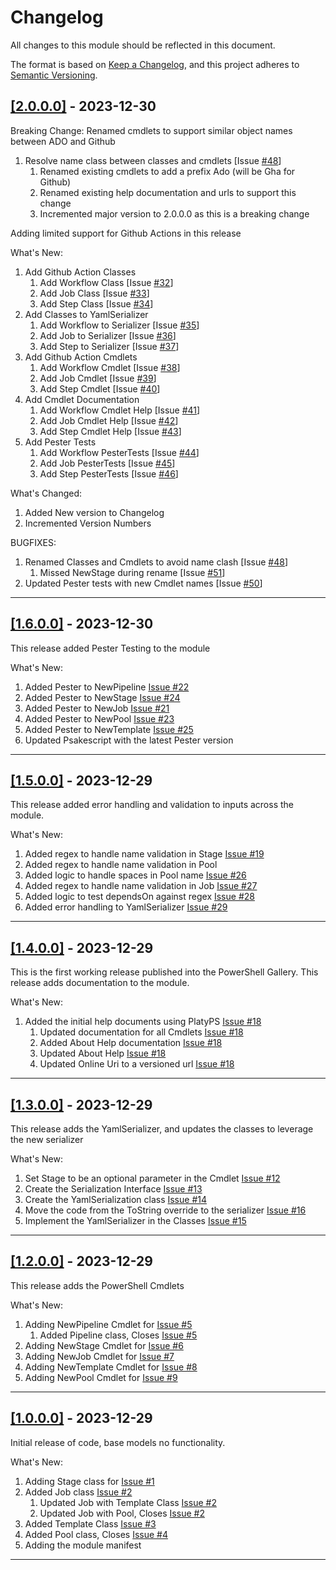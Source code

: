 # Changelog

All changes to this module should be reflected in this document.

The format is based on [Keep a Changelog](https://keepachangelog.com/en/1.0.0/),
and this project adheres to [Semantic Versioning](https://semver.org/spec/v2.0.0.html).

## [[2.0.0.0]](https://github.com/mod-posh/Pipelines/releases/tag/v2.0.0.0) - 2023-12-30

Breaking Change: Renamed cmdlets to support similar object names between ADO and Github

1. Resolve name class between classes and cmdlets [Issue [#48](https://github.com/mod-posh/Pipelines/issues/48)]
   1. Renamed existing cmdlets to add a prefix Ado (will be Gha for Github)
   2. Renamed existing help documentation and urls to support this change
   3. Incremented major version to 2.0.0.0 as this is a breaking change

Adding limited support for Github Actions in this release

What's New:

1. Add Github Action Classes
   1. Add Workflow Class [Issue [#32](https://github.com/mod-posh/Pipelines/issues/32)]
   2. Add Job Class [Issue [#33](https://github.com/mod-posh/Pipelines/issues/33)]
   3. Add Step Class [Issue [#34](https://github.com/mod-posh/Pipelines/issues/34)]
2. Add Classes to YamlSerializer
   1. Add Workflow to Serializer [Issue [#35](https://github.com/mod-posh/Pipelines/issues/35)]
   2. Add Job to Serializer [Issue [#36](https://github.com/mod-posh/Pipelines/issues/36)]
   3. Add Step to Serializer [Issue [#37](https://github.com/mod-posh/Pipelines/issues/37)]
3. Add Github Action Cmdlets
   1. Add Workflow Cmdlet [Issue [#38](https://github.com/mod-posh/Pipelines/issues/38)]
   2. Add Job Cmdlet [Issue [#39](https://github.com/mod-posh/Pipelines/issues/39)]
   3. Add Step Cmdlet [Issue [#40](https://github.com/mod-posh/Pipelines/issues/40)]
4. Add Cmdlet Documentation
   1. Add Workflow Cmdlet Help [Issue [#41](https://github.com/mod-posh/Pipelines/issues/41)]
   2. Add Job Cmdlet Help [Issue [#42](https://github.com/mod-posh/Pipelines/issues/42)]
   3. Add Step Cmdlet Help [Issue [#43](https://github.com/mod-posh/Pipelines/issues/43)]
5. Add Pester Tests
   1. Add Workflow PesterTests [Issue [#44](https://github.com/mod-posh/Pipelines/issues/44)]
   2. Add Job PesterTests [Issue [#45](https://github.com/mod-posh/Pipelines/issues/45)]
   3. Add Step PesterTests [Issue [#46](https://github.com/mod-posh/Pipelines/issues/46)]

What's Changed:

1. Added New version to Changelog
2. Incremented Version Numbers

BUGFIXES:

1. Renamed Classes and Cmdlets to avoid name clash [Issue [#48](https://github.com/mod-posh/Pipelines/issues/48)]
   1. Missed NewStage during rename [Issue [#51](https://github.com/mod-posh/Pipelines/issues/51)]
2. Updated Pester tests with new Cmdlet names [Issue [#50](https://github.com/mod-posh/Pipelines/issues/50)]

---

## [[1.6.0.0]](https://github.com/mod-posh/Pipelines/releases/tag/v1.6.0.0) - 2023-12-30

This release added Pester Testing to the module

What's New:

1. Added Pester to NewPipeline [Issue #22](https://github.com/mod-posh/Pipelines/issues/22)
2. Added Pester to NewStage [Issue #24](https://github.com/mod-posh/Pipelines/issues/24)
3. Added Pester to NewJob [Issue #21](https://github.com/mod-posh/Pipelines/issues/21)
4. Added Pester to NewPool [Issue #23](https://github.com/mod-posh/Pipelines/issues/23)
5. Added Pester to NewTemplate [Issue #25](https://github.com/mod-posh/Pipelines/issues/25)
6. Updated Psakescript with the latest Pester version

---

## [[1.5.0.0]](https://github.com/mod-posh/Pipelines/releases/tag/v1.5.0.0) - 2023-12-29

This release added error handling and validation to inputs across the module.

What's New:

1. Added regex to handle name validation in Stage [Issue #19](https://github.com/mod-posh/Pipelines/issues/19)
2. Added regex to handle name validation in Pool
3. Added logic to handle spaces in Pool name [Issue #26](https://github.com/mod-posh/Pipelines/issues/26)
4. Added regex to handle name validation in Job [Issue #27](https://github.com/mod-posh/Pipelines/issues/27)
5. Added logic to test dependsOn against regex  [Issue #28](https://github.com/mod-posh/Pipelines/issues/28)
6. Added error handling to YamlSerializer [Issue #29](https://github.com/mod-posh/Pipelines/issues/29)

---

## [[1.4.0.0]](https://github.com/mod-posh/Pipelines/releases/tag/v1.4.0.0) - 2023-12-29

This is the first working release published into the PowerShell Gallery. This release adds documentation to the module.

What's New:

1. Added the initial help documents using PlatyPS [Issue #18](https://github.com/mod-posh/Pipelines/issues/18)
   1. Updated documentation for all Cmdlets [Issue #18](https://github.com/mod-posh/Pipelines/issues/18)
   2. Added About Help documentation [Issue #18](https://github.com/mod-posh/Pipelines/issues/18)
   3. Updated About Help [Issue #18](https://github.com/mod-posh/Pipelines/issues/18)
   4. Updated Online Uri to a versioned url [Issue #18](https://github.com/mod-posh/Pipelines/issues/18)

---

## [[1.3.0.0]](https://github.com/mod-posh/Pipelines/releases/tag/v1.3.0.0) - 2023-12-29

This release adds the YamlSerializer, and updates the classes to leverage the new serializer

What's New:

1. Set Stage to be an optional parameter in the Cmdlet [Issue #12](https://github.com/mod-posh/Pipelines/issues/12)
2. Create the Serialization Interface [Issue #13](https://github.com/mod-posh/Pipelines/issues/13)
3. Create the YamlSerialization class [Issue #14](https://github.com/mod-posh/Pipelines/issues/14)
4. Move the code from the ToString override to the serializer [Issue #16](https://github.com/mod-posh/Pipelines/issues/16)
5. Implement the YamlSerializer in the Classes [Issue #15](https://github.com/mod-posh/Pipelines/issues/15)

---

## [[1.2.0.0]](https://github.com/mod-posh/Pipelines/releases/tag/v1.2.0.0) - 2023-12-29

This release adds the PowerShell Cmdlets

What's New:

1. Adding NewPipeline Cmdlet for [Issue #5](https://github.com/mod-posh/Pipelines/issues/5)
   1. Added Pipeline class, Closes [Issue #5](https://github.com/mod-posh/Pipelines/issues/5)
2. Adding NewStage Cmdlet for [Issue #6](https://github.com/mod-posh/Pipelines/issues/6)
3. Adding NewJob Cmdlet for [Issue #7](https://github.com/mod-posh/Pipelines/issues/7)
4. Adding NewTemplate Cmdlet for [Issue #8](https://github.com/mod-posh/Pipelines/issues/8)
5. Adding NewPool Cmdlet for [Issue #9](https://github.com/mod-posh/Pipelines/issues/9)

---

## [[1.0.0.0]](https://github.com/mod-posh/Pipelines/releases/tag/v1.0.0.0) - 2023-12-29

Initial release of code, base models no functionality.

What's New:

1. Adding Stage class for [Issue #1](https://github.com/mod-posh/Pipelines/issues/1)
2. Added Job class [Issue #2](https://github.com/mod-posh/Pipelines/issues2)
   1. Updated Job with Template Class [Issue #2](https://github.com/mod-posh/Pipelines/issues/2)
   2. Updated Job with Pool, Closes [Issue #2](https://github.com/mod-posh/Pipelines/issues/2)
3. Added Template Class [Issue #3](https://github.com/mod-posh/Pipelines/issues/3)
4. Added Pool class, Closes [Issue #4](https://github.com/mod-posh/Pipelines/issues/4)
5. Adding the module manifest

---
